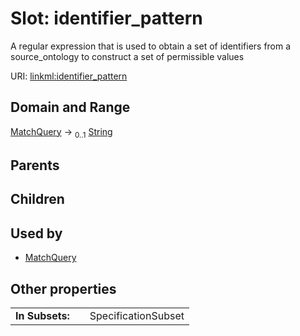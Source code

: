 
# Slot: identifier_pattern


A regular expression that is used to obtain a set of identifiers from a source_ontology to construct a set of permissible values

URI: [linkml:identifier_pattern](https://w3id.org/linkml/identifier_pattern)


## Domain and Range

[MatchQuery](MatchQuery.md) &#8594;  <sub>0..1</sub> [String](types/String.md)

## Parents


## Children


## Used by

 * [MatchQuery](MatchQuery.md)

## Other properties

|  |  |  |
| --- | --- | --- |
| **In Subsets:** | | SpecificationSubset |

